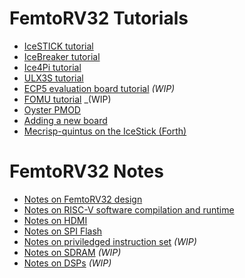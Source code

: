 FemtoRV32 Tutorials
===================

- [IceSTICK tutorial](IceStick.md)
- [IceBreaker tutorial](IceBreaker.md)
- [Ice4Pi tutorial](Ice4Pi.md)
- [ULX3S tutorial](ULX3S.md)
- [ECP5 evaluation board tutorial](ECP5_EVN.md) _(WIP)_
- [FOMU tutorial](FOMU.md) _(WIP)
- [Oyster PMOD](OysterPMOD.md)
- [Adding a new board](newboard.md)
- [Mecrisp-quintus on the IceStick (Forth)](https://github.com/BrunoLevy/learn-fpga/blob/master/FemtoRV/FIRMWARE/MECRISP_QUINTUS/README.md)

FemtoRV32 Notes
===============

- [Notes on FemtoRV32 design](DESIGN/FemtoRV32.md)
- [Notes on RISC-V software compilation and runtime](software.md)
- [Notes on HDMI](HDMI.md) 
- [Notes on SPI Flash](spi_flash.md)
- [Notes on priviledged instruction set](priviledged.md) _(WIP)_
- [Notes on SDRAM](SDRAM.md) _(WIP)_
- [Notes on DSPs](DSP.md) _(WIP)_
